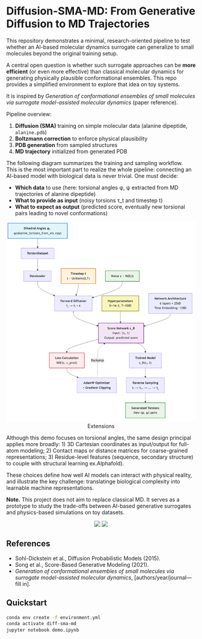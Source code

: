 # Diffusion-SMA-MD: From Generative Diffusion to MD Trajectories

This repository demonstrates a minimal, research-oriented pipeline to test whether 
an AI-based molecular dynamics surrogate can generalize to small molecules beyond 
the original training setup.  

A central open question is whether such surrogate approaches can be **more efficient**
(or even more effective) than classical molecular dynamics for generating physically
plausible conformational ensembles. This repo provides a simplified environment to explore that idea on toy systems.

It is inspired by *Generation of conformational ensembles of small molecules via surrogate model-assisted molecular dynamics* (paper reference).

Pipeline overview:
1. **Diffusion (SMA)** training on simple molecular data (alanine dipeptide, `alanine.pdb`)
2. **Boltzmann correction** to enforce physical plausibility
3. **PDB generation** from sampled structures
4. **MD trajectory** initialized from generated PDB

The following diagram summarizes the training and sampling workflow.  
This is the most important part to realize the whole pipeline: connecting an AI-based model with biological data is never trivial. One must decide:
- **Which data** to use (here: torsional angles φ, ψ extracted from MD trajectories of alanine dipeptide)
- **What to provide as input** (noisy torsions τ_t and timestep t)
- **What to expect as output** (predicted score, eventually new torsional pairs leading to novel conformations)

<p align="center">
  <img src="docs/diagram.png" width="600" alt="Diffusion->Boltzmann->PDB->MD workflow“>
</p>

### Extensions
Although this demo focuses on torsional angles, the same design principal applies more broadly: 1) 3D Cartesian coordinates as input/output for full-atom modeling; 2) Contact maps or distance matrices for coarse-grained representations; 3) Residue-level features (sequence, secondary structure) to couple with structural learning ex.Alphafold).

These choices define how well AI models can interact with physical reality, and illustrate the key challenge: translatinge biological complexity into learnable machine representations.


**Note.** This project does not aim to replace classical MD. It serves as a prototype to study the trade-offs between AI-based generative surrogates and physics-based simulations on toy datasets.

<p align="center">
  <img src="results/loss_curve.png" width="320">
  <img src="results/energy_before_after.png" width="320">
</p>

## References
- Sohl-Dickstein et al., Diffusion Probabilistic Models (2015).
- Song et al., Score-Based Generative Modeling (2021).
- *Generation of conformational ensembles of small molecules via surrogate model-assisted molecular dynamics*, [authors/year/journal—fill in].


## Quickstart

```bash
conda env create -f environment.yml
conda activate diff-sma-md
jupyter notebook demo.ipynb




